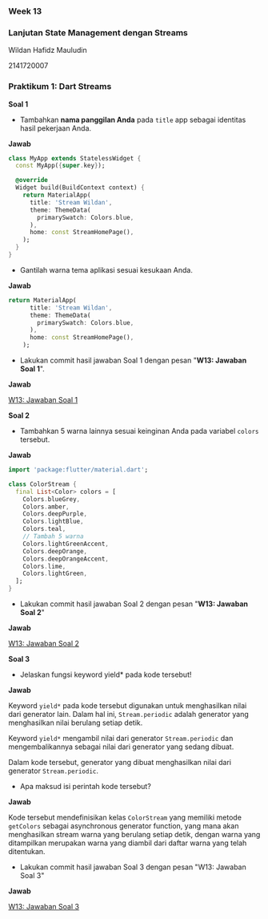 ### Week 13

### Lanjutan State Management dengan Streams

Wildan Hafidz Mauludin

2141720007

### Praktikum 1: Dart Streams

**Soal 1**

- Tambahkan **nama panggilan Anda** pada `title` app sebagai identitas hasil pekerjaan Anda.

**Jawab**

```dart
class MyApp extends StatelessWidget {
  const MyApp({super.key});

  @override
  Widget build(BuildContext context) {
    return MaterialApp(
      title: 'Stream Wildan',
      theme: ThemeData(
        primarySwatch: Colors.blue,
      ),
      home: const StreamHomePage(),
    );
  }
}
```

- Gantilah warna tema aplikasi sesuai kesukaan Anda.

**Jawab**

```dart
return MaterialApp(
      title: 'Stream Wildan',
      theme: ThemeData(
        primarySwatch: Colors.blue,
      ),
      home: const StreamHomePage(),
    );
```

- Lakukan commit hasil jawaban Soal 1 dengan pesan "**W13: Jawaban Soal 1**".

**Jawab**

[W13: Jawaban Soal 1](https://github.com/nikoshaa/2141720007-mobile-2023/commit/d3d35324ee622a15d18b294f3a462a1210ad9400)

**Soal 2**

- Tambahkan 5 warna lainnya sesuai keinginan Anda pada variabel `colors` tersebut.

**Jawab**

```dart
import 'package:flutter/material.dart';

class ColorStream {
  final List<Color> colors = [
    Colors.blueGrey,
    Colors.amber,
    Colors.deepPurple,
    Colors.lightBlue,
    Colors.teal,
    // Tambah 5 warna
    Colors.lightGreenAccent,
    Colors.deepOrange,
    Colors.deepOrangeAccent,
    Colors.lime,
    Colors.lightGreen,
  ];
}
```

- Lakukan commit hasil jawaban Soal 2 dengan pesan "**W13: Jawaban Soal 2**"

**Jawab**

[W13: Jawaban Soal 2](https://github.com/nikoshaa/2141720007-mobile-2023/commit/5557361e38674d71ed66dfcc38fc4fe905615f2c)

**Soal 3**

- Jelaskan fungsi keyword yield\* pada kode tersebut!

**Jawab**

Keyword `yield*` pada kode tersebut digunakan untuk menghasilkan nilai dari generator lain. Dalam hal ini, `Stream.periodic` adalah generator yang menghasilkan nilai berulang setiap detik.

Keyword `yield*` mengambil nilai dari generator `Stream.periodic` dan mengembalikannya sebagai nilai dari generator yang sedang dibuat.

Dalam kode tersebut, generator yang dibuat menghasilkan nilai dari generator `Stream.periodic`.

- Apa maksud isi perintah kode tersebut?

**Jawab**

Kode tersebut mendefinisikan kelas `ColorStream` yang memiliki metode `getColors` sebagai asynchronous generator function, yang mana akan menghasilkan stream warna yang berulang setiap detik, dengan warna yang ditampilkan merupakan warna yang diambil dari daftar warna yang telah ditentukan.

- Lakukan commit hasil jawaban Soal 3 dengan pesan "W13: Jawaban Soal 3"

**Jawab**

[W13: Jawaban Soal 3]()
